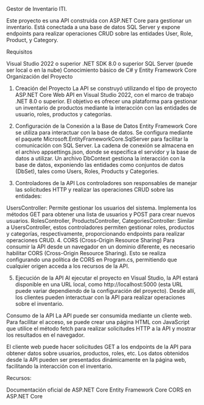 Gestor de Inventario ITI.

Este proyecto es una API construida con ASP.NET Core para gestionar un inventario. Está conectada a una base de datos SQL Server y expone endpoints para realizar operaciones CRUD sobre las entidades User, Role, Product, y Category.

Requisitos

Visual Studio 2022 o superior
.NET SDK 8.0 o superior
SQL Server (puede ser local o en la nube)
Conocimiento básico de C# y Entity Framework Core
Organización del Proyecto

1. Creación del Proyecto La API se construyó utilizando el tipo de proyecto ASP.NET Core Web API en Visual Studio 2022, con el marco de trabajo .NET 8.0 o superior. El objetivo es ofrecer una plataforma para gestionar un inventario de productos mediante la interacción con las entidades de usuario, roles, productos y categorías.

2. Configuración de la Conexión a la Base de Datos Entity Framework Core se utiliza para interactuar con la base de datos. Se configura mediante el paquete Microsoft.EntityFrameworkCore.SqlServer para facilitar la comunicación con SQL Server. La cadena de conexión se almacena en el archivo appsettings.json, donde se especifica el servidor y la base de datos a utilizar. Un archivo DbContext gestiona la interacción con la base de datos, exponiendo las entidades como conjuntos de datos (DbSet), tales como Users, Roles, Products y Categories.

3. Controladores de la API Los controladores son responsables de manejar las solicitudes HTTP y realizar las operaciones CRUD sobre las entidades:

UsersController: Permite gestionar los usuarios del sistema. Implementa los métodos GET para obtener una lista de usuarios y POST para crear nuevos usuarios.
RolesController, ProductsController, CategoriesController: Similar a UsersController, estos controladores permiten gestionar roles, productos y categorías, respectivamente, proporcionando endpoints para realizar operaciones CRUD.
4. CORS (Cross-Origin Resource Sharing) Para consumir la API desde un navegador en un dominio diferente, es necesario habilitar CORS (Cross-Origin Resource Sharing). Esto se realiza configurando una política de CORS en Program.cs, permitiendo que cualquier origen acceda a los recursos de la API.

5. Ejecución de la API Al ejecutar el proyecto en Visual Studio, la API estará disponible en una URL local, como http://localhost:5000 (esta URL puede variar dependiendo de la configuración del proyecto). Desde allí, los clientes pueden interactuar con la API para realizar operaciones sobre el inventario.

Consumo de la API La API puede ser consumida mediante un cliente web. Para facilitar el acceso, se puede crear una página HTML con JavaScript que utilice el método fetch para realizar solicitudes HTTP a la API y mostrar los resultados en el navegador.

El cliente web puede hacer solicitudes GET a los endpoints de la API para obtener datos sobre usuarios, productos, roles, etc. Los datos obtenidos desde la API pueden ser presentados dinámicamente en la página web, facilitando la interacción con el inventario.

Recursos:

Documentación oficial de ASP.NET Core
Entity Framework Core
CORS en ASP.NET Core
